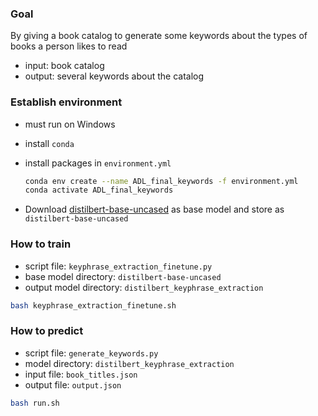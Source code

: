 ### Goal
By giving a book catalog to generate some keywords about the types of books a person likes to read
- input: book catalog
- output: several keywords about the catalog 

### Establish environment
* must run on Windows
* install `conda`
* install packages in `environment.yml`
    ```bash
    conda env create --name ADL_final_keywords -f environment.yml
    conda activate ADL_final_keywords
    ```

* Download [distilbert-base-uncased](https://huggingface.co/distilbert-base-uncased) as base model and store as `distilbert-base-uncased`

### How to train
* script file: `keyphrase_extraction_finetune.py`
* base model directory: `distilbert-base-uncased`
* output model directory: `distilbert_keyphrase_extraction`
```bash
bash keyphrase_extraction_finetune.sh
```

### How to predict
* script file: `generate_keywords.py`
* model directory: `distilbert_keyphrase_extraction`
* input file: `book_titles.json`
* output file: `output.json`
```bash
bash run.sh
```
